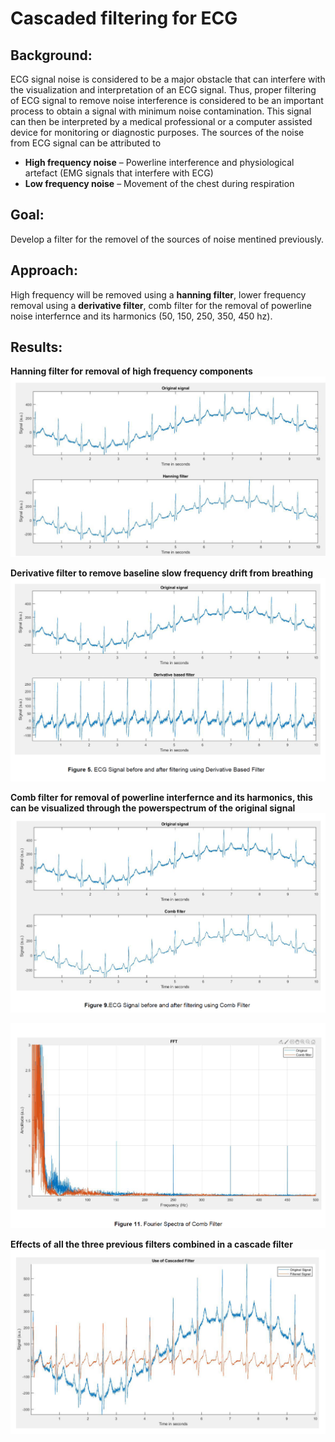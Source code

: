 
# Cascaded filtering for ECG

## Background:
ECG signal noise is considered to be a major obstacle that can interfere with the
visualization and interpretation of an ECG signal. Thus, proper filtering of ECG signal to remove
noise interference is considered to be an important process to obtain a signal with minimum
noise contamination. This signal can then be interpreted by a medical professional or a
computer assisted device for monitoring or diagnostic purposes. The sources of the noise from ECG signal can be attributed to

*	**High frequency noise** – Powerline interference and physiological artefact (EMG signals that interfere with ECG)
*	**Low frequency noise** – Movement of the chest during respiration 
  
## Goal:
Develop a filter for the removel of the sources of noise mentined previously.
  
## Approach:
 High frequency will be removed using a **hanning filter**, lower frequency removal using a **derivative filter**, comb filter for the removal of powerline noise interfernce and its harmonics (50, 150, 250, 350, 450 hz).
  
  
## Results:
  
**Hanning filter for removal of high frequency components**
![image info](./figures/Hanning.PNG)  
  
**Derivative filter to remove baseline slow frequency drift from breathing**
![image info](./figures/derivative.PNG)

**Comb filter for removal of powerline interfernce and its harmonics, this can be visualized through the powerspectrum of the original signal**
![image info](./figures/comb.PNG)  
  
![image info](./figures/comb_freq.PNG)

**Effects of all the three previous filters combined in a cascade filter**
![image info](./figures/cascade.PNG)

